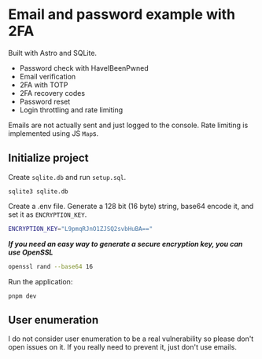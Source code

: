 # Email and password example with 2FA

Built with Astro and SQLite.

- Password check with HaveIBeenPwned
- Email verification
- 2FA with TOTP
- 2FA recovery codes
- Password reset
- Login throttling and rate limiting

Emails are not actually sent and just logged to the console. Rate limiting is implemented using JS `Map`s.

## Initialize project

Create `sqlite.db` and run `setup.sql`.

```
sqlite3 sqlite.db
```

Create a .env file. Generate a 128 bit (16 byte) string, base64 encode it, and set it as `ENCRYPTION_KEY`.

```bash
ENCRYPTION_KEY="L9pmqRJnO1ZJSQ2svbHuBA=="
```

***If you need an easy way to generate a secure encryption key, you can use OpenSSL***
```bash
openssl rand --base64 16
```

Run the application:

```
pnpm dev
```

## User enumeration

I do not consider user enumeration to be a real vulnerability so please don't open issues on it. If you really need to prevent it, just don't use emails.
